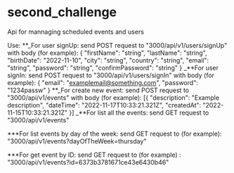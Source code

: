 # second_challenge

Api for mannaging scheduled events and users

Use:
**_For user signUp:
send POST request to "3000/api/v1/users/signUp"
with body (for example):
{
"firstName": "string",
"lastName": "string",
"birthDate": "2022-11-10",
"city": "string",
"country": "string",
"email": "string",
"password": "string",
"confirmPassword": "string"
}
_**For user signIn:
send POST request to "3000/api/v1/users/signIn"
with body (for example):
{
"email": "examplemail@something.com",
"password": "1234passw"
}
**_For create new event:
send POST request to "3000/api/v1/events"
with body (for example):
[{
"description": "Example description",
"dateTime": "2022-11-17T10:33:21.321Z",
"createdAt": "2022-11-15T10:33:21.321Z"
}]
_**For list all the events:
send GET request to "3000/api/v1/events"

\*\*\*For list events by day of the week:
send GET request to (for example): "3000/api/v1/events?dayOfTheWeek=thursday"

\*\*\*For get event by ID:
send GET request to (for example) : "3000/api/v1/events?id=6373b3781671ce43e6430b46"
